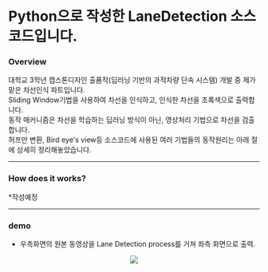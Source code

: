 # Python으로 작성한 LaneDetection 소스코드입니다. <br>
### Overview
대학교 3학년 캡스톤디자인 출품작(딥러닝 기반의 과적차량 단속 시스템) 개발 중 제가 맡은 차선인식 파트입니다.<br>
Sliding Window기법을 사용하여 차선을 인식하고, 인식한 차선을 초록색으로 출력합니다.<br>
동작 매커니즘은 차선을 학습하는 딥러닝 방식이 아닌, 영상처리 기법으로 차선을 검출합니다.<br>
허프만 변환, Bird eye's view등 소스코드에 사용된 여러 기법들의 동작원리는 아래 절에 상세히 정리해놓았습니다. <br>

------------------------------------------------------------------------------------------

### How does it works?

*작성예정 <br>

------------------------------------------------------------------------------------------
### demo <br>
* 우측화면의 원본 동영상을 Lane Detection process를 거쳐 좌측 화면으로 출력.
<p align="center">
  <img src="https://github.com/chadongmin/LaneDetection/assets/40655807/cf80eca1-8cf3-4b77-8d1b-ddfb43ac552d">
</p>


